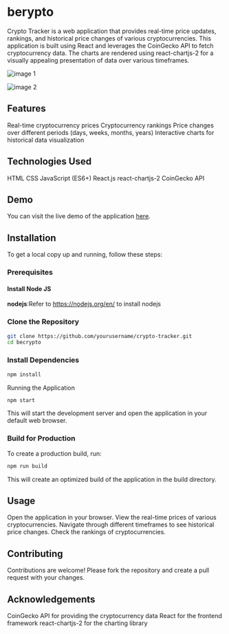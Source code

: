 # berypto
Crypto Tracker is a web application that provides real-time price updates, rankings, and historical price changes of various cryptocurrencies. This application is built using React and leverages the CoinGecko API to fetch cryptocurrency data. The charts are rendered using react-chartjs-2 for a visually appealing presentation of data over various timeframes.


![image 1](https://github.com/gufran21/becrypto/assets/111707501/9fa51c97-f7c3-4c98-a1a0-2a6a01cdf92c)

![image 2](https://github.com/gufran21/becrypto/assets/111707501/cfef053d-c97c-4506-aa92-71e438156abb)


## Features
Real-time cryptocurrency prices
Cryptocurrency rankings
Price changes over different periods (days, weeks, months, years)
Interactive charts for historical data visualization


## Technologies Used
HTML
CSS
JavaScript (ES6+)
React.js
react-chartjs-2
CoinGecko API


## Demo
You can visit the live demo of the application [here](https://becryto-gufran21.vercel.app).

## Installation
To get a local copy up and running, follow these steps:

### Prerequisites
#### Install Node JS
**nodejs**:Refer to https://nodejs.org/en/ to install nodejs

### Clone the Repository
```bash
git clone https://github.com/yourusername/crypto-tracker.git
cd becrypto
```

### Install Dependencies
```bash
npm install
```
Running the Application
```bash
npm start
```
This will start the development server and open the application in your default web browser.

### Build for Production
To create a production build, run:

```bash
npm run build
```
This will create an optimized build of the application in the build directory.

## Usage
Open the application in your browser.
View the real-time prices of various cryptocurrencies.
Navigate through different timeframes to see historical price changes.
Check the rankings of cryptocurrencies.


## Contributing
Contributions are welcome! Please fork the repository and create a pull request with your changes.


## Acknowledgements
CoinGecko API for providing the cryptocurrency data
React for the frontend framework
react-chartjs-2 for the charting library
